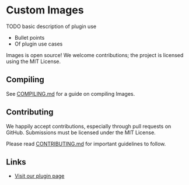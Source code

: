 Custom Images
=========

TODO basic description of plugin use

* Bullet points
* Of plugin use cases

Images is open source! We welcome contributions; the project is licensed using the MIT License.

Compiling
---------

See [COMPILING.md](COMPILING.md) for a guide on compiling Images.

Contributing
------------

We happily accept contributions, especially through pull requests on GitHub.
Submissions must be licensed under the MIT License.

Please read [CONTRIBUTING.md](CONTRIBUTING.md) for important guidelines to follow.

Links
-----

* [Visit our plugin page](https://www.spigotmc.org/resources/custom-images.53036/)